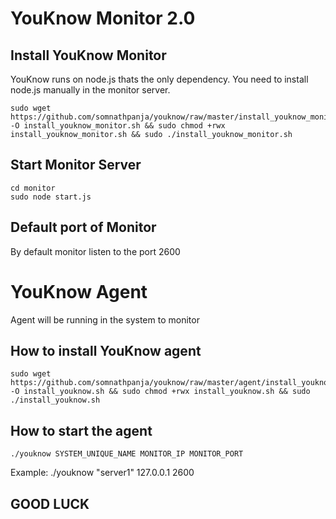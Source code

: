 # YouKnow Monitor 2.0
## Install YouKnow Monitor
  YouKnow runs on node.js thats the only dependency. You need to install node.js manually in the monitor server.

  ```
  sudo wget https://github.com/somnathpanja/youknow/raw/master/install_youknow_monitor.sh -O install_youknow_monitor.sh && sudo chmod +rwx install_youknow_monitor.sh && sudo ./install_youknow_monitor.sh
  ```
## Start Monitor Server

  ```
  cd monitor
  sudo node start.js
  ```
## Default port of Monitor
  By default monitor listen to the port 2600
# YouKnow Agent
  Agent will be running in the system to monitor 

## How to install YouKnow agent
  ```
  sudo wget https://github.com/somnathpanja/youknow/raw/master/agent/install_youknow.sh -O install_youknow.sh && sudo chmod +rwx install_youknow.sh && sudo ./install_youknow.sh
```
## How to start the agent

```
./youknow SYSTEM_UNIQUE_NAME MONITOR_IP MONITOR_PORT
```

Example: ./youknow "server1" 127.0.0.1 2600

## GOOD LUCK
